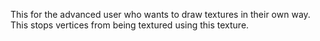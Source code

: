 This for the advanced user who wants to draw textures in their own way. This stops vertices from being textured using this texture.
